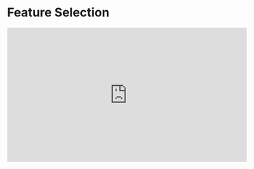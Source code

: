 # Feature Selection

<iframe width="560" height="315" src="https://www.youtube.com/embed/40H3vZjJyOs" title="YouTube video player" frameborder="0" allow="accelerometer; autoplay; clipboard-write; encrypted-media; gyroscope; picture-in-picture" allowfullscreen></iframe>